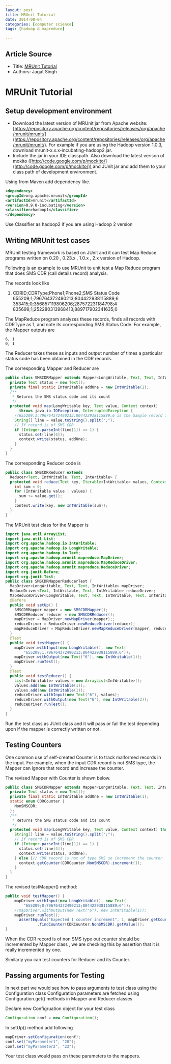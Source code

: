 ```yaml
---
layout: post
title: MRUnit Tutorial
date: 2014-08-04
categories: [computer science]
tags: [hadoop & mapreduce]

---
```



## Article Source
* Title: [MRUnit Tutorial](https://cwiki.apache.org/confluence/display/MRUNIT/MRUnit+Tutorial)
* Authors: Jagat Singh


# MRUnit Tutorial

## Setup development environment
* Download the latest version of MRUnit jar from Apache website: [https://repository.apache.org/content/repositories/releases/org/apache/mrunit/mrunit/](https://repository.apache.org/content/repositories/releases/org/apache/mrunit/mrunit/). For example if you are using the Hadoop version 1.0.3, download mrunit-x.x.x-incubating-hadoop2.jar.
* Include the jar in your IDE classpath. Also download the latest verison of mokito ([http://code.google.com/p/mockito/](http://code.google.com/p/mockito/)) and JUnit jar and add them to your class path of development environment.


Using from Maven add dependency like.

```xml
<dependency>
<groupId>org.apache.mrunit</groupId>
<artifactId>mrunit</artifactId>
<version>0.9.0-incubating</version>
<classifier>hadoop1</classifier> 
</dependency>
```

Use Classifier as hadoop2 if you are using Hadoop 2 version

## Writing MRUnit test cases

MRUnit testing framework is based on JUnit and it can test Map Reduce programs written on 0.20 , 0.23.x , 1.0.x , 2.x version of Hadoop.

Following is an example to use MRUnit to unit test a Map Reduce program that does SMS CDR (call details record) analysis.

The records look like

1. CDRID;CDRType;Phone1;Phone2;SMS Status Code  
655209;1;796764372490213;804422938115889;6  
353415;0;356857119806206;287572231184798;4  
835699;1;252280313968413;889717902341635;0  


The MapReduce program analyzes these records, finds all records with CDRType as 1, and note its corresponding SMS Status Code. For example, the Mapper outputs are

```
6, 1
0, 1
```

The Reducer takes these as inputs and output number of times a particular status code has been obtained in the CDR records.

The corresponding Mapper and Reducer are

```java
public class SMSCDRMapper extends Mapper<LongWritable, Text, Text, IntWritable> {
  private Text status = new Text();
  private final static IntWritable addOne = new IntWritable(1);
  /**
   * Returns the SMS status code and its count
   */
  protected void map(LongWritable key, Text value, Context context)
      throws java.io.IOException, InterruptedException {
    //655209;1;796764372490213;804422938115889;6 is the Sample record format
    String[] line = value.toString().split(";");
    // If record is of SMS CDR
    if (Integer.parseInt(line[1]) == 1) {
      status.set(line[4]);
      context.write(status, addOne);
    }
  }
}
```

The corresponding Reducer code is

```java
public class SMSCDRReducer extends
  Reducer<Text, IntWritable, Text, IntWritable> {
  protected void reduce(Text key, Iterable<IntWritable> values, Context context) throws java.io.IOException, InterruptedException {
    int sum = 0;
    for (IntWritable value : values) {
      sum += value.get();
    }
    context.write(key, new IntWritable(sum));
  }
}
```

The MRUnit test class for the Mapper is

```java
import java.util.ArrayList;
import java.util.List;
import org.apache.hadoop.io.IntWritable;
import org.apache.hadoop.io.LongWritable;
import org.apache.hadoop.io.Text;
import org.apache.hadoop.mrunit.mapreduce.MapDriver;
import org.apache.hadoop.mrunit.mapreduce.MapReduceDriver;
import org.apache.hadoop.mrunit.mapreduce.ReduceDriver;
import org.junit.Before;
import org.junit.Test;
public class SMSCDRMapperReducerTest {
  MapDriver<LongWritable, Text, Text, IntWritable> mapDriver;
  ReduceDriver<Text, IntWritable, Text, IntWritable> reduceDriver;
  MapReduceDriver<LongWritable, Text, Text, IntWritable, Text, IntWritable> mapReduceDriver;
  @Before
  public void setUp() {
    SMSCDRMapper mapper = new SMSCDRMapper();
    SMSCDRReducer reducer = new SMSCDRReducer();
    mapDriver = MapDriver.newMapDriver(mapper);;
    reduceDriver = ReduceDriver.newReduceDriver(reducer);
    mapReduceDriver = MapReduceDriver.newMapReduceDriver(mapper, reducer);
  }
  @Test
  public void testMapper() {
    mapDriver.withInput(new LongWritable(), new Text(
        "655209;1;796764372490213;804422938115889;6"));
    mapDriver.withOutput(new Text("6"), new IntWritable(1));
    mapDriver.runTest();
  }
  @Test
  public void testReducer() {
    List<IntWritable> values = new ArrayList<IntWritable>();
    values.add(new IntWritable(1));
    values.add(new IntWritable(1));
    reduceDriver.withInput(new Text("6"), values);
    reduceDriver.withOutput(new Text("6"), new IntWritable(2));
    reduceDriver.runTest();
  }
}
```
Run the test class as JUnit class and it will pass or fail the test depending upon if the mapper is correctly written or not.

## Testing Counters
One common use of self-created Counter is to track malformed records in the input.
For example, when the input CDR record is not SMS type, the Mapper can ignore that record and increase the counter.

The revised Mapper with Counter is shown below.

```java
public class SMSCDRMapper extends Mapper<LongWritable, Text, Text, IntWritable> {
  private Text status = new Text();
  private final static IntWritable addOne = new IntWritable(1);
  static enum CDRCounter {
    NonSMSCDR;
  };
  /**
   * Returns the SMS status code and its count
   */
  protected void map(LongWritable key, Text value, Context context) throws java.io.IOException, InterruptedException {
    String[] line = value.toString().split(";");
    // If record is of SMS CDR
    if (Integer.parseInt(line[1]) == 1) {
      status.set(line[4]);
      context.write(status, addOne);
    } else {// CDR record is not of type SMS so increment the counter
      context.getCounter(CDRCounter.NonSMSCDR).increment(1);
    }
  }
}
```

The revised testMapper() method:

```java
public void testMapper() {
    mapDriver.withInput(new LongWritable(), new Text(
        "655209;0;796764372490213;804422938115889;6"));
    //mapDriver.withOutput(new Text("6"), new IntWritable(1));
    mapDriver.runTest();
      assertEquals("Expected 1 counter increment", 1, mapDriver.getCounters()
              .findCounter(CDRCounter.NonSMSCDR).getValue());
}
```  
When the CDR record is of non SMS type out counter should be incremented by Mapper class , we are checking this by assertion that it is really incremented by one.

Similarly you can test counters for Reducer and its Counter.

## Passing arguments for Testing
In next part we would see how to pass arguments to test class using the Configuration class
Configuration parameters are fetched using
Configuration.get() methods in Mapper and Reducer classes

Declare new Configruation object for your test class

```java
Configuration conf = new Configuration();
```

In setUp() method add following

```java
mapDriver.setConfiguration(conf);
conf.set("myParameter1", "20");
conf.set("myParameter2", "23");
```

Your test class would pass on these parameters to the mappers.